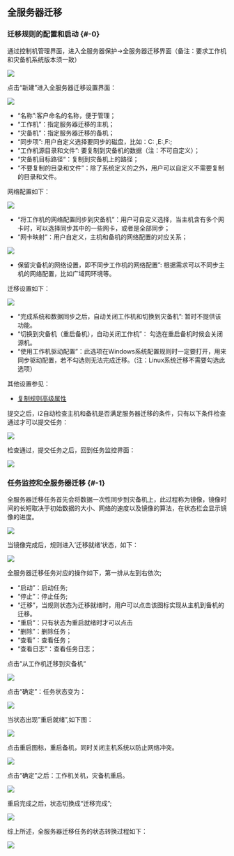 ## 全服务器迁移

### 迁移规则的配置和启动 {#-0}

通过控制机管理界面，进入全服务器保护-&gt;全服务器迁移界面（备注：要求工作机和灾备机系统版本须一致）

![](/assets/V7.033850.png)

点击“新建”进入全服务器迁移设置界面：

![](/assets/V7.138167.png)

* “名称”:客户命名的名称，便于管理；
* “工作机”：指定服务器迁移的主机；
* “灾备机”：指定服务器迁移的备机；
* “同步项”: 用户自定义选择要同步的磁盘，比如：C: ,E:\,F:\;
* “工作机源目录和文件”: 要复制到灾备机的数据（注：不可自定义）；
* “灾备机目标路径“：复制到灾备机上的路径；
* “不要复制的目录和文件”：除了系统定义的之外，用户可以自定义不需要复制的目录和文件。

网络配置如下：

![](/assets/V7.139009.png)

* “将工作机的网络配置同步到灾备机”：用户可自定义选择，当主机含有多个网卡时，可以选择同步其中的一些网卡，或者是全部同步；
* “网卡映射”：用户自定义，主机和备机的网络配置的对应关系；

![](/assets/V7.139102.png)

* 保留灾备机的网络设置，即不同步工作机的网络配置”: 根据需求可以不同步主机的网络配置，比如广域网环境等。

迁移设置如下：

![](/assets/V7.139163.PNG)

* “完成系统和数据同步之后，自动关闭工作机和切换到灾备机”: 暂时不提供该功能。
* “切换到灾备机（重启备机），自动关闭工作机”： 勾选在重启备机时候会关闭源机。
* “使用工作机驱动配置”：此选项在Windows系统配置规则时一定要打开，用来同步驱动配置，若不勾选则无法完成迁移。（注：Linux系统迁移不需要勾选此选项）

其他设置参见：

* [复制规则高级属性](coopy_cdp/advance_settings.md)

提交之后，i2自动检查主机和备机是否满足服务器迁移的条件，只有以下条件检查通过才可以提交任务：

![](/assets/V7.034321.png)

检查通过，提交任务之后，回到任务监控界面：

![](/assets/V7.034346.png)

### 任务监控和全服务器迁移 {#-1}

全服务器迁移任务首先会将数据一次性同步到灾备机上，此过程称为镜像，镜像时间的长短取决于初始数据的大小、网络的速度以及镜像的算法，在状态栏会显示镜像的进度。

![](/assets/V7.034439.png)

当镜像完成后，规则进入’迁移就绪’状态，如下：

![](/assets/V7.034498.png)

全服务器迁移任务对应的操作如下，第一排从左到右依次;

* “启动”：启动任务;
* “停止”：停止任务;
* “迁移”，当规则状态为迁移就绪时，用户可以点击该图标实现从主机到备机的迁移。
* “重启“：只有状态为重启就绪时才可以点击
* “删除”：删除任务；
* “查看”：查看任务；
* “查看日志”：查看任务日志；

点击“从工作机迁移到灾备机“

![](/assets/V7.034661.png)

点击“确定”：任务状态变为：

![](/assets/V7.034679.png)

当状态出现”重启就绪”,如下图：

![](/assets/V7.034698.png)

点击重启图标，重启备机，同时关闭主机系统以防止网络冲突。

![](/assets/V7.034730.png)

点击“确定”之后：工作机关机，灾备机重启。

![](/assets/V7.034755.png)

重启完成之后，状态切换成“迁移完成”;

![](/assets/V7.034778.png)

综上所述，全服务器迁移任务的状态转换过程如下：

![](/assets/V6.034804.png)

